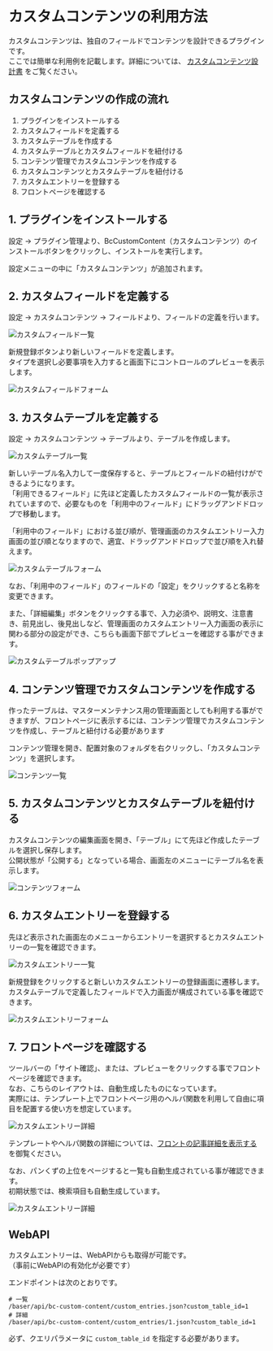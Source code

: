 # カスタムコンテンツの利用方法

カスタムコンテンツは、独自のフィールドでコンテンツを設計できるプラグインです。  
ここでは簡単な利用例を記載します。詳細については、 [カスタムコンテンツ設計書](../specification/bc-custom-content/index) をご覧ください。

## カスタムコンテンツの作成の流れ

1. プラグインをインストールする
2. カスタムフィールドを定義する
2. カスタムテーブルを作成する
3. カスタムテーブルとカスタムフィールドを紐付ける
4. コンテンツ管理でカスタムコンテンツを作成する
5. カスタムコンテンツとカスタムテーブルを紐付ける
6. カスタムエントリーを登録する
7. フロントページを確認する

## 1. プラグインをインストールする

設定 → プラグイン管理より、BcCustomContent（カスタムコンテンツ）のインストールボタンをクリックし、インストールを実行します。

設定メニューの中に「カスタムコンテンツ」が追加されます。

## 2. カスタムフィールドを定義する

設定 → カスタムコンテンツ → フィールドより、フィールドの定義を行います。  

![カスタムフィールド一覧](./img/custom_content/custom_fields_index.png)

新規登録ボタンより新しいフィールドを定義します。  
タイプを選択し必要事項を入力すると画面下にコントロールのプレビューを表示します。

![カスタムフィールドフォーム](./img/custom_content/custom_fields_form.png)

## 3. カスタムテーブルを定義する

設定 → カスタムコンテンツ → テーブルより、テーブルを作成します。

![カスタムテーブル一覧](./img/custom_content/custom_tables_index.png)

新しいテーブル名入力して一度保存すると、テーブルとフィールドの紐付けができるようになります。  
「利用できるフィールド」に先ほど定義したカスタムフィールドの一覧が表示されていますので、必要なものを「利用中のフィールド」にドラッグアンドドロップで移動します。

「利用中のフィールド」における並び順が、管理画面のカスタムエントリー入力画面の並び順となりますので、適宜、ドラッグアンドドロップで並び順を入れ替えます。

![カスタムテーブルフォーム](./img/custom_content/custom_tables_form.png)

なお、「利用中のフィールド」のフィールドの「設定」をクリックすると名称を変更できます。

また、「詳細編集」ボタンをクリックする事で、入力必須や、説明文、注意書き、前見出し、後見出しなど、管理画面のカスタムエントリー入力画面の表示に関わる部分の設定ができ、こちらも画面下部でプレビューを確認する事ができます。

![カスタムテーブルポップアップ](./img/custom_content/custom_tables_form_popup.png)

## 4. コンテンツ管理でカスタムコンテンツを作成する
作ったテーブルは、マスターメンテナンス用の管理画面としても利用する事ができますが、フロントページに表示するには、コンテンツ管理でカスタムコンテンツを作成し、テーブルと紐付ける必要があります

コンテンツ管理を開き、配置対象のフォルダを右クリックし、「カスタムコンテンツ」を選択します。

![コンテンツ一覧](./img/custom_content/contents_index.png)

## 5. カスタムコンテンツとカスタムテーブルを紐付ける

カスタムコンテンツの編集画面を開き、「テーブル」にて先ほど作成したテーブルを選択し保存します。  
公開状態が「公開する」となっている場合、画面左のメニューにテーブル名を表示します。

![コンテンツフォーム](./img/custom_content/contents_form.png)

## 6. カスタムエントリーを登録する
先ほど表示された画面左のメニューからエントリーを選択するとカスタムエントリーの一覧を確認できます。

![カスタムエントリー一覧](./img/custom_content/custom_entries_index.png)

新規登録をクリックすると新しいカスタムエントリーの登録画面に遷移します。  
カスタムテーブルで定義したフィールドで入力画面が構成されている事を確認できます。

![カスタムエントリーフォーム](./img/custom_content/custom_entries_form.png)

## 7. フロントページを確認する

ツールバーの「サイト確認」、または、プレビューをクリックする事でフロントページを確認できます。  
なお、こちらのレイアウトは、自動生成したものになっています。  
実際には、テンプレート上でフロントページ用のヘルパ関数を利用して自由に項目を配置する使い方を想定しています。

![カスタムエントリー詳細](./img/custom_content/entry_detail.png)

テンプレートやヘルパ関数の詳細については、[フロントの記事詳細を表示する](../specification/bc-custom-content/custom_entries#フロントの記事詳細を表示する) を御覧ください。

なお、パンくずの上位をページすると一覧も自動生成されている事が確認できます。  
初期状態では、検索項目も自動生成しています。

![カスタムエントリー詳細](./img/custom_content/entries_index.png)



## WebAPI

カスタムエントリーは、WebAPIからも取得が可能です。  
（事前にWebAPIの有効化が必要です）

エンドポイントは次のとおりです。
```shell
# 一覧
/baser/api/bc-custom-content/custom_entries.json?custom_table_id=1
# 詳細
/baser/api/bc-custom-content/custom_entries/1.json?custom_table_id=1
```

必ず、クエリパラメータに `custom_table_id` を指定する必要があります。

　
　



　　

